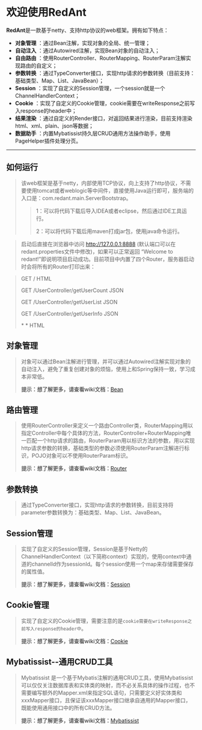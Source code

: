 # 欢迎使用RedAnt


**RedAnt**是一款基于netty、支持http协议的web框架。拥有如下特点：
 
- **对象管理** ：通过Bean注解，实现对象的全局、统一管理；
- **自动注入** ：通过Autowired注解，实现Bean对象的自动注入；
- **自由路由** ：使用RouterController、RouterMapping、RouterParam注解实现路由的自定义；
- **参数转换** ：通过TypeConverter接口，实现http请求的参数转换（目前支持：基础类型、Map、List、JavaBean）；
- **Session** ：实现了自定义的Session管理，一个session就是一个ChannelHandlerContext；
- **Cookie** ：实现了自定义的Cookie管理，cookie需要在writeResponse之前写入response的header中；
- **结果渲染** ：通过自定义的Render接口，对返回结果进行渲染，目前支持渲染html、xml、plain、json等数据；
- **数据助手** ：内置Mybatissist持久层CRUD通用方法操作助手，使用PageHelper插件处理分页。

-------------------

## 如何运行

> 该web框架是基于netty，内部使用TCP协议，向上支持了http协议，不需要使用tomcat或者weblogic等中间件，直接使用Java运行即可，服务端的入口是：com.redant.main.ServerBootstrap。
> >1：可以将代码下载后导入IDEA或者eclipse，然后通过IDE工具运行。
> >
> >2：可以将代码下载后用maven打成jar包，使用java命令运行。

> 启动后直接在浏览器中访问 http://127.0.0.1:8888 (默认端口可以在redant.properties文件中修改)，如果可以正常返回 “Welcome to redant!”即说明项目启动成功。目前项目中内置了四个Router，服务器启动时会将所有的Router打印出来：

> GET  /                               HTML
>
> GET  /UserController/getUserCount    JSON
>
> GET  /UserController/getUserList     JSON
>
> GET  /UserController/getUserInfo     JSON
>
> \*    \*                             HTML



## 对象管理

> 对象可以通过Bean注解进行管理，并可以通过Autowired注解实现对象的自动注入，避免了重复创建对象的烦恼，使用上和Spring保持一致，学习成本非常低。
> 
> **提示：**想了解更多，请查看**wiki文档：**[Bean][1]



## 路由管理

> 使用RouterController来定义一个路由Controller类，RouterMapping用以指定Controller中每个具体的方法，RouterController+RouterMapping唯一匹配一个http请求的路由，RouterParam用以标识方法的参数，用以实现http请求参数的转换，基础类型的参数必须使用RouterParam注解进行标识，POJO对象可以不使用RouterParam标识。
> 
> **提示：**想了解更多，请查看**wiki文档：**[Router][2]



## 参数转换

> 通过TypeConverter接口，实现http请求的参数转换，目前支持将parameter参数转换为：基础类型、Map、List、JavaBean。



## Session管理

> 实现了自定义的Session管理，Session是基于Netty的ChannelHandlerContext（以下简称context）实现的，使用context中通道的channelId作为sessionId。每个session使用一个map来存储需要保存的属性值。
> 
> **提示：**想了解更多，请查看**wiki文档：**[Session][3]



## Cookie管理

> 实现了自定义的Cookie管理，需要注意的是`cookie需要在writeResponse之前写入response的header中`。
> 
> **提示：**想了解更多，请查看**wiki文档：**[Cookie][4]




## Mybatissist--通用CRUD工具

> Mybatissist 是一个基于Mybatis注解的通用CRUD工具，使用Mybatissist可以仅仅关注数据库表和实体类的映射，而不必关系具体的操作过程，也不需要编写额外的Mapper.xml来指定SQL语句，只需要定义好实体类和xxxMapper接口，且保证该xxxMapper接口继承自通用的Mapper接口，既能使用通用接口中的所有CRUD方法。
> 
> **提示：**想了解更多，请查看**wiki文档：**[Mybatissist][5]





[1]: https://github.com/all4you/redant/wiki/1:Bean
[2]: https://github.com/all4you/redant/wiki/2:Router
[3]: https://github.com/all4you/redant/wiki/3:Session
[4]: https://github.com/all4you/redant/wiki/4:Cookie
[5]: https://github.com/all4you/redant/wiki/5:Mybatissist
